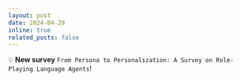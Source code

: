 ```yaml
---
layout: post
date: 2024-04-28
inline: true
related_posts: false
---
```


:bulb: **New survey** `From Persona to Personalization: A Survey on Role-Playing Language Agents`!
